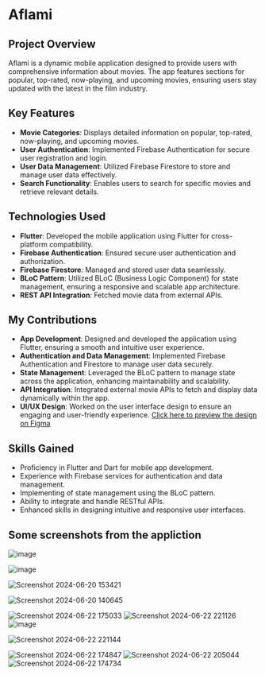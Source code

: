 # Aflami

## Project Overview
Aflami is a dynamic mobile application designed to provide users with comprehensive information about movies. The app features sections for popular, top-rated, now-playing, and upcoming movies, ensuring users stay updated with the latest in the film industry.

## Key Features
- **Movie Categories**: Displays detailed information on popular, top-rated, now-playing, and upcoming movies.
- **User Authentication**: Implemented Firebase Authentication for secure user registration and login.
- **User Data Management**: Utilized Firebase Firestore to store and manage user data effectively.
- **Search Functionality**: Enables users to search for specific movies and retrieve relevant details.

## Technologies Used
- **Flutter**: Developed the mobile application using Flutter for cross-platform compatibility.
- **Firebase Authentication**: Ensured secure user authentication and authorization.
- **Firebase Firestore**: Managed and stored user data seamlessly.
- **BLoC Pattern**: Utilized BLoC (Business Logic Component) for state management, ensuring a responsive and scalable app architecture.
- **REST API Integration**: Fetched movie data from external APIs.

## My Contributions
- **App Development**: Designed and developed the application using Flutter, ensuring a smooth and intuitive user experience.
- **Authentication and Data Management**: Implemented Firebase Authentication and Firestore to manage user data securely.
- **State Management**: Leveraged the BLoC pattern to manage state across the application, enhancing maintainability and scalability.
- **API Integration**: Integrated external movie APIs to fetch and display data dynamically within the app.
- **UI/UX Design**: Worked on the user interface design to ensure an engaging and user-friendly experience. [Click here to preview the design on Figma](https://www.figma.com/design/LnfS7Sc6HNCGZErkTNuuv3/Movie--Streaming-App-(Community)?node-id=0-1&t=LbYqBqMlIiY15Dsq-0)

## Skills Gained
- Proficiency in Flutter and Dart for mobile app development.
- Experience with Firebase services for authentication and data management.
- Implementing of state management using the BLoC pattern.
- Ability to integrate and handle RESTful APIs.
- Enhanced skills in designing intuitive and responsive user interfaces.

## Some screenshots from the appliction

![image](https://github.com/JohnAmir450/Aflami/assets/136222860/8e030c32-932b-4ebd-8cfe-97d6b3008bc0)

![image](https://github.com/JohnAmir450/Aflami/assets/136222860/6bf9a7bb-946e-403a-85d6-73a70fb532f4)


![Screenshot 2024-06-20 153421](https://github.com/JohnAmir450/Aflami/assets/136222860/b343aa7d-0568-4078-bc5a-b27e2456fdfb)

![Screenshot 2024-06-20 140645](https://github.com/JohnAmir450/Aflami/assets/136222860/457b07c7-0f0f-4940-a490-6737fcb150b2)

![Screenshot 2024-06-22 175033](https://github.com/JohnAmir450/Aflami/assets/136222860/41b107de-b95b-4369-b8cd-93dc2bd07e59)
![Screenshot 2024-06-22 221126](https://github.com/JohnAmir450/Aflami/assets/136222860/dddc56e4-f121-4b25-bce0-53e613b8a074)
![image](https://github.com/JohnAmir450/Aflami/assets/136222860/044c6ce8-5a94-4490-9041-978ceec84d5b)

![Screenshot 2024-06-22 221144](https://github.com/JohnAmir450/Aflami/assets/136222860/a50ef33e-6ace-4e59-8089-91a8653ba4b6)

![Screenshot 2024-06-22 174847](https://github.com/JohnAmir450/Aflami/assets/136222860/ee7bc633-9791-4ebe-8f9c-bbaad9311591)
![Screenshot 2024-06-22 205044](https://github.com/JohnAmir450/Aflami/assets/136222860/5f344ae3-c06a-48dd-86a1-5c96c667c262)
![Screenshot 2024-06-22 174734](https://github.com/JohnAmir450/Aflami/assets/136222860/b6e96375-b405-47f5-a5eb-1b0f08af4cad)






 
